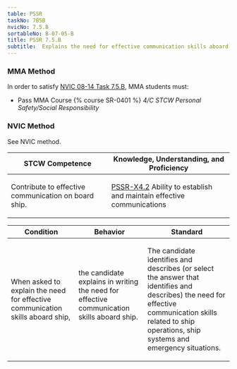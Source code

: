 ```yaml
---
table: PSSR
taskNo: 7B5B
nvicNo: 7.5.B 
sortableNo: B-07-05-B
title: PSSR 7.5.B 
subtitle:  Explains the need for effective communication skills aboard ship
---
```



### MMA Method

In order to satisfy  [NVIC 08-14  Task  7.5.B]({{site.baseurl}}/assets/images/nvic-08-14.pdf), MMA students must:

* Pass MMA Course {% course SR-0401 %}  *4/C STCW Personal Safety/Social Responsibility*


### NVIC Method

<a onclick="togglevisibility('nvic_methods')" >See NVIC method.</a>

<div id='nvic_methods' class='hide'>

<table>
<thead>
<tr>
<th class='forty'> STCW Competence </th>
<th class='sixty'> Knowledge, Understanding, and Proficiency </th>
</tr>
</thead>




<tbody>
<tr><td markdown='1'>

Contribute to effective communication on board ship.

</td><td markdown='1'>

[PSSR-X4.2]({{site.baseurl}}/tables/614.html#PSSR-X4.2) Ability to establish and maintain effective communications

</td></tr>


</tbody>
</table>


<table>
<thead>
<tr><th class='twenty'>  Condition </th><th class='twenty'> Behavior </th><th  class='sixty'>Standard </th></tr>
</thead>
<tbody >



<tr><td markdown='1'>

When asked to explain the need for effective communication skills aboard ship,

</td><td markdown='1'>

the candidate explains in writing the need for effective communication skills aboard ship.

<br>

<div class="tooltip">
<span class="tooltiptext">
</span>
</div>


</td><td markdown='1'>

The candidate identifies and describes (or select the answer that identifies and describes) the need for effective communication skills related to ship operations, ship systems and emergency situations.

</td></tr>
</tbody>
</table>
</div>
